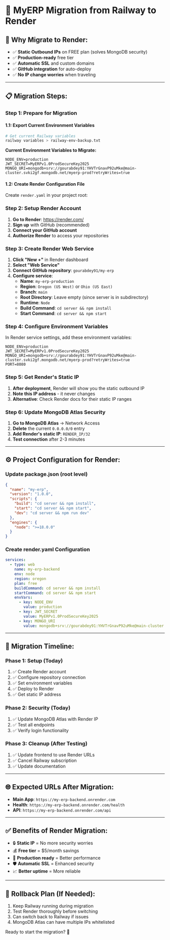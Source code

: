 # 🚀 MyERP Migration from Railway to Render

## 🎯 **Why Migrate to Render:**
- ✅ **Static Outbound IPs** on FREE plan (solves MongoDB security)
- ✅ **Production-ready** free tier
- ✅ **Automatic SSL** and custom domains
- ✅ **GitHub integration** for auto-deploy
- ✅ **No IP change worries** when traveling

---

## 📋 **Migration Steps:**

### **Step 1: Prepare for Migration**

#### 1.1: Export Current Environment Variables
```bash
# Get current Railway variables
railway variables > railway-env-backup.txt
```

**Current Environment Variables to Migrate:**
```
NODE_ENV=production
JWT_SECRET=MyERPv1.0ProdSecureKey2025
MONGO_URI=mongodb+srv://gourabdey91:YHVTrGnavP92uMke@main-cluster.svki2gf.mongodb.net/myerp-prod?retryWrites=true
```

#### 1.2: Create Render Configuration File
Create `render.yaml` in your project root:

### **Step 2: Setup Render Account**

1. **Go to Render**: https://render.com/
2. **Sign up** with GitHub (recommended)
3. **Connect your GitHub account**
4. **Authorize Render** to access your repositories

### **Step 3: Create Render Web Service**

1. **Click "New +"** in Render dashboard
2. **Select "Web Service"**
3. **Connect GitHub repository**: `gourabdey91/my-erp`
4. **Configure service**:
   - **Name**: `my-erp-production`
   - **Region**: `Oregon (US West)` or `Ohio (US East)`
   - **Branch**: `main`
   - **Root Directory**: Leave empty (since server is in subdirectory)
   - **Runtime**: `Node`
   - **Build Command**: `cd server && npm install`
   - **Start Command**: `cd server && npm start`

### **Step 4: Configure Environment Variables**

In Render service settings, add these environment variables:
```
NODE_ENV=production
JWT_SECRET=MyERPv1.0ProdSecureKey2025
MONGO_URI=mongodb+srv://gourabdey91:YHVTrGnavP92uMke@main-cluster.svki2gf.mongodb.net/myerp-prod?retryWrites=true
PORT=8080
```

### **Step 5: Get Render's Static IP**

1. **After deployment**, Render will show you the static outbound IP
2. **Note this IP address** - it never changes
3. **Alternative**: Check Render docs for their static IP ranges

### **Step 6: Update MongoDB Atlas Security**

1. **Go to MongoDB Atlas** → Network Access
2. **Delete** the current `0.0.0.0/0` entry
3. **Add Render's static IP**: `RENDER_IP/32`
4. **Test connection** after 2-3 minutes

---

## ⚙️ **Project Configuration for Render:**

### Update package.json (root level)
```json
{
  "name": "my-erp",
  "version": "1.0.0",
  "scripts": {
    "build": "cd server && npm install",
    "start": "cd server && npm start",
    "dev": "cd server && npm run dev"
  },
  "engines": {
    "node": ">=18.0.0"
  }
}
```

### Create render.yaml Configuration
```yaml
services:
  - type: web
    name: my-erp-backend
    env: node
    region: oregon
    plan: free
    buildCommand: cd server && npm install
    startCommand: cd server && npm start
    envVars:
      - key: NODE_ENV
        value: production
      - key: JWT_SECRET
        value: MyERPv1.0ProdSecureKey2025
      - key: MONGO_URI
        value: mongodb+srv://gourabdey91:YHVTrGnavP92uMke@main-cluster.svki2gf.mongodb.net/myerp-prod?retryWrites=true
```

---

## 🔄 **Migration Timeline:**

### **Phase 1: Setup (Today)**
1. ✅ Create Render account
2. ✅ Configure repository connection
3. ✅ Set environment variables
4. ✅ Deploy to Render
5. ✅ Get static IP address

### **Phase 2: Security (Today)**
1. ✅ Update MongoDB Atlas with Render IP
2. ✅ Test all endpoints
3. ✅ Verify login functionality

### **Phase 3: Cleanup (After Testing)**
1. ✅ Update frontend to use Render URLs
2. ✅ Cancel Railway subscription
3. ✅ Update documentation

---

## 🌐 **Expected URLs After Migration:**
- **Main App**: `https://my-erp-backend.onrender.com`
- **Health**: `https://my-erp-backend.onrender.com/health`
- **API**: `https://my-erp-backend.onrender.com/api`

---

## ✅ **Benefits of Render Migration:**
- 🔒 **Static IP** = No more security worries
- 💰 **Free tier** = $5/month savings
- 🚀 **Production ready** = Better performance
- 🛡️ **Automatic SSL** = Enhanced security
- 📈 **Better uptime** = More reliable

---

## 🚨 **Rollback Plan (If Needed):**
1. Keep Railway running during migration
2. Test Render thoroughly before switching
3. Can switch back to Railway if issues
4. MongoDB Atlas can have multiple IPs whitelisted

Ready to start the migration? 🚀
